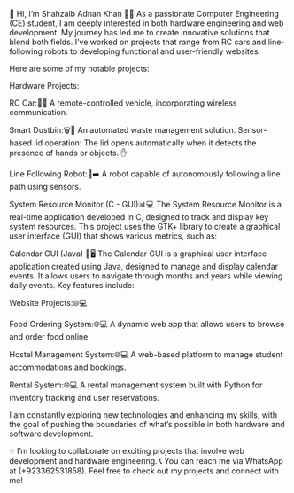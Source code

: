 👋 Hi, I’m Shahzaib Adnan Khan
👨‍💻 As a passionate Computer Engineering (CE) student, I am deeply interested in both hardware engineering and web development. My journey has led me to create innovative solutions that blend both fields. I’ve worked on projects that range from RC cars and line-following robots to developing functional and user-friendly websites.

Here are some of my notable projects:

Hardware Projects:


RC Car:🚗💨 
A remote-controlled vehicle, incorporating wireless communication.


Smart Dustbin:🗑️🤖 
An automated waste management solution.
Sensor-based lid operation: The lid opens automatically when it detects the presence of hands or objects. ✋


Line Following Robot:🤖➡️
A robot capable of autonomously following a line path using sensors.



System Resource Monitor (C - GUI)📊💻
The System Resource Monitor is a real-time application developed in C, designed to track and display key system resources. This project uses the GTK+ library to create a graphical user interface (GUI) that shows various metrics, such as:


Calendar GUI (Java) 📅🖥️
The Calendar GUI is a graphical user interface application created using Java, designed to manage and display calendar events. It allows users to navigate through months and years while viewing daily events. Key features include:


Website Projects:🌐💻


Food Ordering System:🌐💻
A dynamic web app that allows users to browse and order food online.

Hostel Management System:🌐💻
A web-based platform to manage student accommodations and bookings.

Rental System:🌐💻
A rental management system built with Python for inventory tracking and user reservations.

I am constantly exploring new technologies and enhancing my skills, with the goal of pushing the boundaries of what’s possible in both hardware and software development.

💡 I’m looking to collaborate on exciting projects that involve web development and hardware engineering.
📞 You can reach me via WhatsApp at (+923362531858). Feel free to check out my projects and connect with me!

